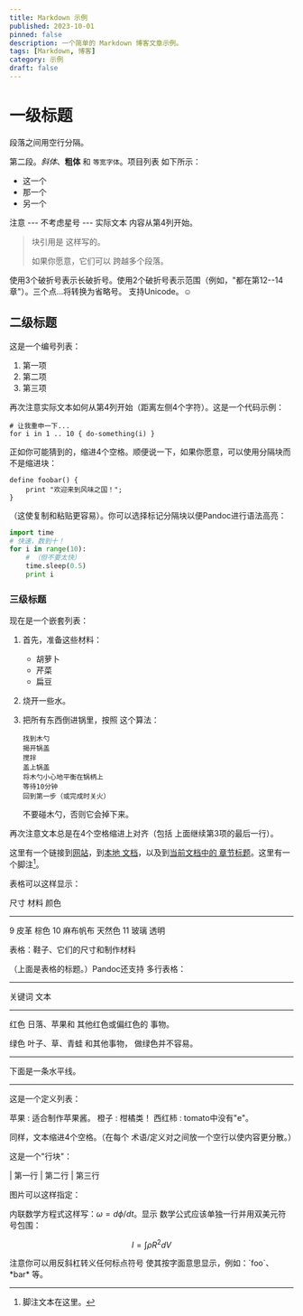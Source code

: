 ```yaml
---
title: Markdown 示例
published: 2023-10-01
pinned: false
description: 一个简单的 Markdown 博客文章示例。
tags: [Markdown, 博客]
category: 示例
draft: false
---
```


# 一级标题

段落之间用空行分隔。

第二段。_斜体_、**粗体** 和 `等宽字体`。项目列表
如下所示：

- 这一个
- 那一个
- 另一个

注意 --- 不考虑星号 --- 实际文本
内容从第4列开始。

> 块引用是
> 这样写的。
>
> 如果你愿意，它们可以
> 跨越多个段落。

使用3个破折号表示长破折号。使用2个破折号表示范围（例如，"都在第12--14章"）。三个点...将转换为省略号。
支持Unicode。☺

## 二级标题

这是一个编号列表：

1. 第一项
2. 第二项
3. 第三项

再次注意实际文本如何从第4列开始（距离左侧4个字符）。这是一个代码示例：

    # 让我重申一下...
    for i in 1 .. 10 { do-something(i) }

正如你可能猜到的，缩进4个空格。顺便说一下，如果你愿意，可以使用分隔块而不是缩进块：

```
define foobar() {
    print "欢迎来到风味之国！";
}
```

（这使复制和粘贴更容易）。你可以选择标记分隔块以便Pandoc进行语法高亮：

```python
import time
# 快速，数到十！
for i in range(10):
    # （但不要太快）
    time.sleep(0.5)
    print i
```

### 三级标题

现在是一个嵌套列表：

1.  首先，准备这些材料：

    - 胡萝卜
    - 芹菜
    - 扁豆

2.  烧开一些水。

3.  把所有东西倒进锅里，按照
    这个算法：

        找到木勺
        揭开锅盖
        搅拌
        盖上锅盖
        将木勺小心地平衡在锅柄上
        等待10分钟
        回到第一步（或完成时关火）

    不要碰木勺，否则它会掉下来。

再次注意文本总是在4个空格缩进上对齐（包括
上面继续第3项的最后一行）。

这里有一个链接到[网站](http://foo.bar)，到[本地
文档](local-doc.html)，以及到[当前文档中的
章节标题](#an-h2-header)。这里有一个脚注[^1]。

[^1]: 脚注文本在这里。

表格可以这样显示：

尺寸 材料 颜色

---

9 皮革 棕色
10 麻布帆布 天然色
11 玻璃 透明

表格：鞋子、它们的尺寸和制作材料

（上面是表格的标题。）Pandoc还支持
多行表格：

---

关键词 文本

---

红色 日落、苹果和
其他红色或偏红色的
事物。

绿色 叶子、草、青蛙
和其他事物，
做绿色并不容易。

---

下面是一条水平线。

---

这是一个定义列表：

苹果
: 适合制作苹果酱。
橙子
: 柑橘类！
西红柿
: tomato中没有"e"。

同样，文本缩进4个空格。（在每个
术语/定义对之间放一个空行以使内容更分散。）

这是一个"行块"：

| 第一行
| 第二行
| 第三行

图片可以这样指定：

[//]: # '![示例图片](./demo-banner.png "一张示例图片")'

内联数学方程式这样写：$\omega = d\phi / dt$。显示
数学公式应该单独一行并用双美元符号包围：

$$I = \int \rho R^{2} dV$$

注意你可以用反斜杠转义任何标点符号
使其按字面意思显示，例如：\`foo\`、\*bar\* 等。
